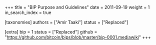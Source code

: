 +++
title = "BIP Purpose and Guidelines"
date = 2011-09-19
weight = 1
in_search_index = true

[taxonomies]
authors = ["Amir Taaki"]
status = ["Replaced"]

[extra]
bip = 1
status = ["Replaced"]
github = "https://github.com/bitcoin/bips/blob/master/bip-0001.mediawiki"
+++

